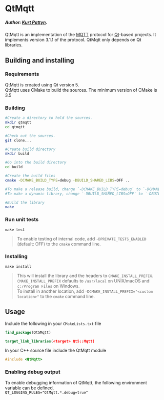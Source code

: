 # QtMqtt

##### Author: [Kurt Pattyn](https://github.com/kurtpattyn).

QtMqtt is an implementation of the [MQTT](http://mqtt.org) protocol for [Qt](https://www.qt.io)-based projects.
It implements version 3.1.1 of the protocol.
QtMqtt only depends on Qt libraries.

## Building and installing

### Requirements
QtMqtt is created using Qt version 5.  
QtMqtt uses CMake to build the sources. The minimum version of CMake is 3.5

### Building
```bash
#Create a directory to hold the sources.
mkdir qtmqtt
cd qtmqtt

#Check out the sources.
git clone...

#Create build directory  
mkdir build

#Go into the build directory  
cd build

#Create the build files  
cmake -DCMAKE_BUILD_TYPE=debug -DBUILD_SHARED_LIBS=OFF ..

#To make a release build, change `-DCMAKE_BUILD_TYPE=debug` to `-DCMAKE_BUILD_TYPE=release`  
#To make a dynamic library, change `-DBUILD_SHARED_LIBS=OFF` to `-DBUILD_SHARED_LIBS=ON`

#Build the library  
make
```
### Run unit tests
`make test`

> To enable testing of internal code, add `-DPRIVATE_TESTS_ENABLED` (default: OFF) to the `cmake` command line.

### Installing
`make install`

> This will install the library and the headers to `CMAKE_INSTALL_PREFIX`.  
> `CMAKE_INSTALL_PREFIX` defaults to `/usr/local` on UNIX/macOS and `c:/Program Files` on Windows.  
> To install in another location, add `-DCMAKE_INSTALL_PREFIX="<custom location>"` to the `cmake` command line.

## Usage
Include the following in your `CMakeLists.txt` file  
```CMake
find_package(Qt5Mqtt)

target_link_libraries(<target> Qt5::Mqtt)
```

In your C++ source file include the QtMqtt module  
```C++
#include <QtMqtt>
```

### Enabling debug output

To enable debugging information of QtMqtt, the following environment variable can be defined.    
`QT_LOGGING_RULES="QtMqtt.*.debug=true"`
